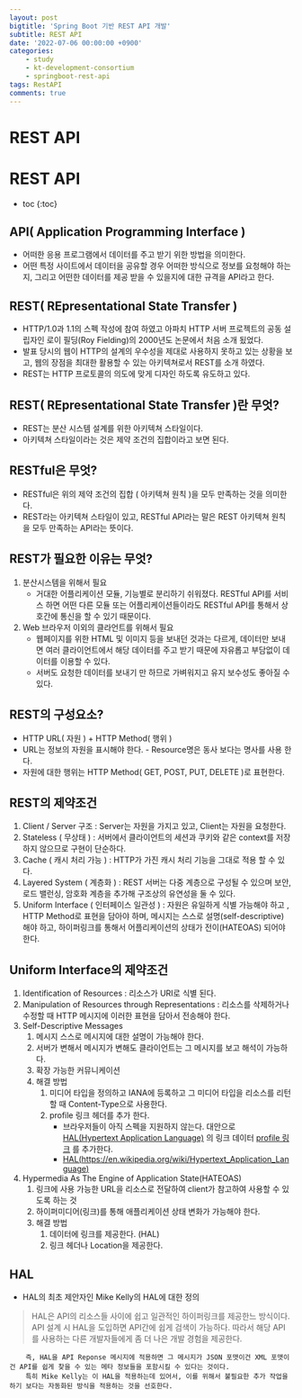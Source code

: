 ```yaml
---
layout: post
bigtitle: 'Spring Boot 기반 REST API 개발'
subtitle: REST API
date: '2022-07-06 00:00:00 +0900'
categories:
    - study
    - kt-development-consortium
    - springboot-rest-api
tags: RestAPI
comments: true
---
```


# REST API

# REST API
* toc
{:toc}


## API( Application Programming Interface )
+ 어떠한 응용 프로그램에서 데이터를 주고 받기 위한 방법을 의미한다.
+ 어떤 특정 사이트에서 데이터을 공유할 경우 어떠한 방식으로 정보를 요청해야 하는지, 그리고 어떤한 데이터를 제공 받을 수 있을지에 대한 규격을 API라고 한다.

## REST( REpresentational State Transfer )
+ HTTP/1.0과 1.1의 스펙 작성에 참여 하였고 아파치 HTTP 서버 프로젝트의 공동 설립자인 로이 필딩(Roy Fielding)의 2000년도 논문에서 처음 소개 됬었다.
+ 발표 당시의 웹이 HTTP의 설계의 우수성을 제대로 사용하지 못하고 있는 상황을 보고, 웹의 장점을 최대한 활용할 수 있는 아키텍쳐로서 REST를 소개 하였다.
+ REST는 HTTP 프로토콜의 의도에 맞게 디자인 하도록 유도하고 있다.

## REST( REpresentational State Transfer )란 무엇?
+ REST는 분산 시스템 설계를 위한 아키텍쳐 스타일이다.
+ 아키텍쳐 스타일이라는 것은 제약 조건의 집합이라고 보면 된다.

## RESTful은 무엇?
+ RESTful은 위의 제약 조건의 집합 ( 아키텍쳐 원칙 )을 모두 만족하는 것을 의미한다.
+ REST라는 아키텍쳐 스타일이 있고, RESTful API라는 말은 REST 아키텍쳐 원칙을 모두 만족하는 API라는 뜻이다.

## REST가 필요한 이유는 무엇?
1. 분산시스템을 위해서 필요
   + 거대한 어플리케이션 모듈, 기능별로 분리하기 쉬워졌다. RESTful API를 서비스 하면 어떤 다른 모듈 또는 어플리케이션들이라도 RESTful API를 통해서 상호간에 통신을 할 수 있기 때문이다.
2. Web 브라우저 이외의 클라언트를 위해서 필요
   + 웹페이지를 위한 HTML 및 이미지 등을 보내던 것과는 다르게, 데이터만 보내면 여러 클라이언트에서 해당 데이터를 주고 받기 때문에 자유롭고 부담없이 데이터를 이용할 수 있다.
   + 서버도 요청한 데이터를 보내기 만 하므로 가벼워지고 유지 보수성도 좋아질 수 있다.

## REST의 구성요소?
+ HTTP URL( 자원 ) + HTTP Method( 행위 )
+ URL는 정보의 자원을 표시해야 한다. - Resource명은 동사 보다는 명사를 사용 한다.
+ 자원에 대한 행위는 HTTP Method( GET, POST, PUT, DELETE )로 표현한다.

## REST의 제약조건
1. Client / Server 구조 : Server는 자원을 가지고 있고, Client는 자원을 요청한다.
2. Stateless ( 무상태 ) : 서버에서 클라이언트의 세션과 쿠키와 같은 context를 저장하지 않으므로 구현이 단순하다.
3. Cache ( 캐시 처리 가능 ) : HTTP가 가진 캐시 처리 기능을 그대로 적용 할 수 있다.
4. Layered System ( 계층화 ) : REST 서버는 다중 계층으로 구성될 수 있으며 보안, 로드 밸런싱, 암호화 계층을 추가해 구조상의 유연성을 둘 수 있다.
5. Uniform Interface ( 인터페이스 일관성 ) : 자원은 유일하게 식별 가능해야 하고 , HTTP Method로 표현을 담아야 하며, 메시지는 스스로 설명(self-descriptive) 해야 하고, 하이퍼링크를 통해서 어플리케이션의 상태가 전이(HATEOAS) 되어야 한다.

## Uniform Interface의 제약조건
1. Identification of Resources : 리소스가 URI로 식별 된다.
2. Manipulation of Resources through Representations : 리소스를 삭제하거나 수정할 때 HTTP 메시지에 이러한 표현을 담아서 전송해야 한다.
3. Self-Descriptive Messages
   1. 메시지 스스로 메시지에 대한 설명이 가능해야 한다.
   2. 서버가 변해서 메시지가 변해도 클라이언트는 그 메시지를 보고 해석이 가능하다.
   3. 확장 가능한 커뮤니케이션
   4. 해결 방법
      1. 미디어 타입을 정의하고 IANA에 등록하고 그 미디어 타입을 리소스를 리턴 할 때 Content-Type으로 사용한다.
      2. profile 링크 헤더를 추가 한다.
         + 브라우저들이 아직 스펙을 지원하지 않는다. 대안으로 [HAL(Hypertext Application Language)](https://stateless.group/hal_specification.html)
           의 링크 데이터 [profile 링크](https://datatracker.ietf.org/doc/html/draft-wilde-profile-link-04) 를 추가한다.
         + [HAL(https://en.wikipedia.org/wiki/Hypertext_Application_Language)](https://en.wikipedia.org/wiki/Hypertext_Application_Language)
4. Hypermedia As The Engine of Application State(HATEOAS)  
   1. 링크에 사용 가능한 URL을 리소스로 전달하여 client가 참고하여 사용할 수 있도록 하는 것 
   2. 하이퍼미디어(링크)를 통해 애플리케이션 상태 변화가 가능해야 한다.
   3. 해결 방법
      1. 데이터에 링크를 제공한다. (HAL)
      2. 링크 헤더나 Location을 제공한다.

## HAL
+ HAL의 최초 제안자인 Mike Kelly의 HAL에 대한 정의
> HAL은 API의 리소스들 사이에 쉽고 일관적인 하이퍼링크를 제공한느 방식이다. API 설계 시 HAL을 도입하면 API간에 쉽게 검색이 가능하다. 따라서 해당 API를 사용하는 다른 개발자들에게 좀 더 나은 개발 경험을 제공한다.

        즉, HAL을 API Reponse 메시지에 적용하면 그 메시지가 JSON 포맷이건 XML 포맷이건 API를 쉽게 찾을 수 있는 메타 정보들을 포함시킬 수 있다는 것이다.
        특히 Mike Kelly는 이 HAL을 적용하는데 있어서, 이를 위해서 불필요한 추가 작업을 하기 보다는 자동화된 방식을 적용하는 것을 선호한다.

